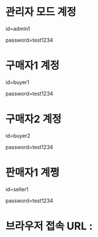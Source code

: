 # 관리자 모드 계정
id=admin1

password=test1234


# 구매자1 계정
id=buyer1

password=test1234


# 구매자2 계정
id=buyer2

password=test1234

# 판매자1 계쩡

id=seller1

password=test1234


# 브라우저 접속 URL : 

